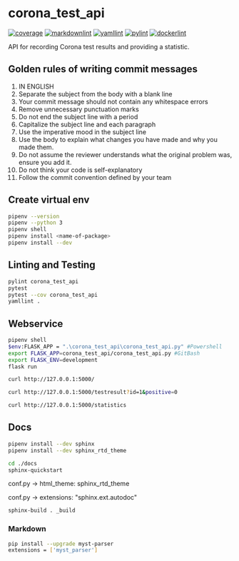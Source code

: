 # corona_test_api
[![coverage](https://gitlab.com/hs-karlsruhe/ss2021/zaan1018/corona_test_api/badges/master/coverage.svg)](https://hs-karlsruhe.gitlab.io/ss2021/zaan1018/corona_test_api/test/)
[![markdownlint](https://hs-karlsruhe.gitlab.io/ss2021/zaan1018/corona_test_api/badges/markdownlint.svg)](https://gitlab.com/hs-karlsruhe/ss2021/zaan1018/corona_test_api/commits/master)
[![yamllint](https://hs-karlsruhe.gitlab.io/ss2021/zaan1018/corona_test_api/badges/yamllint.svg)](https://gitlab.com/hs-karlsruhe/ss2021/zaan1018/corona_test_api/commits/master)
[![pylint](https://hs-karlsruhe.gitlab.io/ss2021/zaan1018/corona_test_api/badges/pylint.svg)](https://hs-karlsruhe.gitlab.io/ss2021/zaan1018/corona_test_api/lint/)
[![dockerlint](https://hs-karlsruhe.gitlab.io/ss2021/zaan1018/corona_test_api/badges/dockerlint.svg)](https://gitlab.com/hs-karlsruhe/ss2021/zaan1018/corona_test_api/commits/master)

API for recording Corona test results and providing a statistic.

## Golden rules of writing commit messages

1. IN ENGLISH
2. Separate the subject from the body with a blank line
3. Your commit message should not contain any whitespace errors
4. Remove unnecessary punctuation marks
5. Do not end the subject line with a period
6. Capitalize the subject line and each paragraph
7. Use the imperative mood in the subject line
8. Use the body to explain what changes you have made and why you made them.
9. Do not assume the reviewer understands what the original problem was, ensure you add it.
10. Do not think your code is self-explanatory
11. Follow the commit convention defined by your team

## Create virtual env
```bash
pipenv --version
pipenv --python 3
pipenv shell
pipenv install <name-of-package>
pipenv install --dev
```
## Linting and Testing
```bash
pylint corona_test_api
pytest
pytest --cov corona_test_api
yamllint .
```
## Webservice
```bash
pipenv shell
$env:FLASK_APP = ".\corona_test_api\corona_test_api.py" #Powershell
export FLASK_APP=corona_test_api/corona_test_api.py #GitBash
export FLASK_ENV=development
flask run

curl http://127.0.0.1:5000/

curl http://127.0.0.1:5000/testresult?id=1&positive=0

curl http://127.0.0.1:5000/statistics
```
## Docs
```bash
pipenv install --dev sphinx
pipenv install --dev sphinx_rtd_theme

cd ./docs
sphinx-quickstart
```
conf.py -> html_theme: sphinx_rtd_theme

conf.py -> extensions: "sphinx.ext.autodoc"
```bash
sphinx-build . _build
```
### Markdown
```bash
pip install --upgrade myst-parser
extensions = ['myst_parser']
```